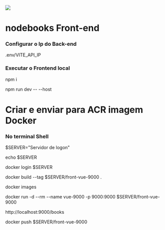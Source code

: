![](https://cdn.prod.website-files.com/6746e4625c4bb3fb49ba7f5b/676d3ea364ffa788c0227f94_Blockchain%20Main%20Image%20(1).webp)

# nodebooks Front-end

### Configurar o Ip do Back-end

.env/VITE_API_IP

### Executar o Frontend local

npm i

npm run dev -- --host

# Criar e enviar para ACR imagem Docker

### No terminal Shell

$SERVER="Servidor de logon"

echo $SERVER

docker login $SERVER

docker build --tag $SERVER/front-vue-9000 .

docker images

docker run -d --rm --name vue-9000 -p 9000:9000 $SERVER/front-vue-9000

http://localhost:9000/books

docker push $SERVER/front-vue-9000
